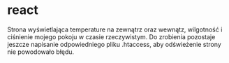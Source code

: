 # react
Strona wyświetlająca temperature na zewnątrz oraz wewnątz, wilgotność i ciśnienie mojego pokoju w czasie rzeczywistym.
Do zrobienia pozostaje jeszcze napisanie odpowiedniego pliku .htaccess, aby odświeżenie strony nie powodowało błędu.
